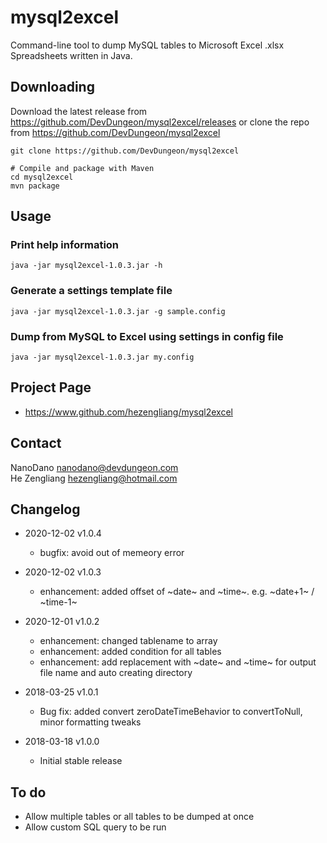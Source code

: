mysql2excel
=============

Command-line tool to dump MySQL tables to Microsoft Excel .xlsx Spreadsheets written
in Java.


## Downloading

Download the latest release from https://github.com/DevDungeon/mysql2excel/releases
or clone the repo from https://github.com/DevDungeon/mysql2excel
    
    git clone https://github.com/DevDungeon/mysql2excel

    # Compile and package with Maven
    cd mysql2excel
    mvn package

## Usage

### Print help information

    java -jar mysql2excel-1.0.3.jar -h

### Generate a settings template file

    java -jar mysql2excel-1.0.3.jar -g sample.config

### Dump from MySQL to Excel using settings in config file

    java -jar mysql2excel-1.0.3.jar my.config


## Project Page

* https://www.github.com/hezengliang/mysql2excel

## Contact

NanoDano <nanodano@devdungeon.com>  
He Zengliang <hezengliang@hotmail.com>  

## Changelog
* 2020-12-02 v1.0.4
  * bugfix: avoid out of memeory error  

* 2020-12-02 v1.0.3
    * enhancement: added offset of ~date~ and ~time~. e.g. ~date+1~ / ~time-1~
    
* 2020-12-01 v1.0.2
    * enhancement: changed tablename to array
    * enhancement: added condition for all tables
    * enhancement: add replacement with ~date~ and ~time~ for output file name and auto creating directory

* 2018-03-25 v1.0.1
    * Bug fix: added convert zeroDateTimeBehavior to convertToNull, minor formatting tweaks
* 2018-03-18 v1.0.0
    * Initial stable release

## To do

* Allow multiple tables or all tables to be dumped at once
* Allow custom SQL query to be run
